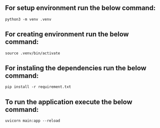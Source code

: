 ## For setup environment run the below command:
```
python3 -m venv .venv
```

## For creating environment run the below command:
```
source .venv/bin/activate
```

## For instaling the dependencies run the below command:

```
pip install -r requirement.txt
```

## To run the application execute the below command:

```
uvicorn main:app --reload
```
